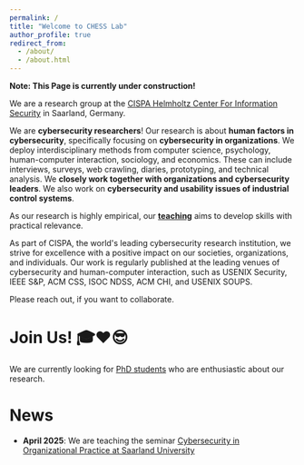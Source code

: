 ```yaml
---
permalink: /
title: "Welcome to CHESS Lab"
author_profile: true
redirect_from: 
  - /about/
  - /about.html
---
```


__Note: This Page is currently under construction!__

We are a research group at the [CISPA Helmholtz Center For Information Security](https://cispa.de/) in Saarland, Germany.


We are __cybersecurity researchers__!
Our research is about __human factors in cybersecurity__, specifically focusing on __cybersecurity in organizations__. We deploy interdisciplinary methods from computer science, psychology, human-computer interaction, sociology, and economics. These can include interviews, surveys, web crawling, diaries, prototyping, and technical analysis. We __closely work together with organizations and cybersecurity leaders__. We also work on __cybersecurity and usability issues of industrial control systems__.


As our research is highly empirical, our __[teaching](/teaching/)__ aims to develop skills with practical relevance.

As part of CISPA, the world's leading cybersecurity research institution, we strive for excellence with a positive impact on our societies, organizations, and individuals. Our work is regularly published at the leading venues of cybersecurity and human-computer interaction, such as USENIX Security, IEEE S&P, ACM CSS, ISOC NDSS, ACM CHI, and USENIX SOUPS.

Please reach out, if you want to collaborate.


# Join Us! 🎓❤️😎
We are currently looking for [PhD students](/join/) who are enthusiastic about our research.



# News  
* __April 2025__: We are teaching the seminar [Cybersecurity in Organizational Practice at Saarland University](https://cms.cispa.saarland/orgsec25/)